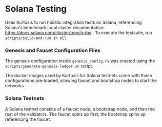Solana Testing
==============
Uses Kurtosis to run holistic integration tests on Solana, referencing Solana's benchmark local cluster documentation: https://docs.solana.com/cluster/bench-tps . To execute the testsuite, run `scripts/build-and-run.sh all`.

### Genesis and Faucet Configuration Files
The genesis configuration inside `genesis_config.rs` was created using the `scripts/generate-genesis-ledger.sh` script.

The docker images used by Kurtosis for Solana testnets come with these configurations pre-loaded, allowing faucet and bootstrap nodes to start the networks.

### Solana Testnets
A Solana testnet consists of a faucet node, a bootstrap node, and then the rest of the validators.
The faucet spins up first, the bootstrap spins up referencing the faucet.
